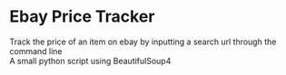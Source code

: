 # Ebay Price Tracker
Track the price of an item on ebay by inputting a search url through the command line
<br>
A small python script using BeautifulSoup4
